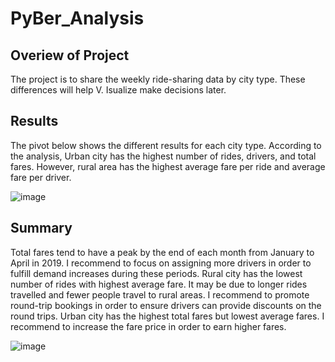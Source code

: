 # PyBer_Analysis
## Overiew of Project
The project is to share the weekly ride-sharing data by city type. These differences will help V. Isualize make decisions later. 

## Results 
The pivot below shows the different results for each city type. According to the analysis, Urban city has the highest number of rides, drivers, and total fares. However, rural area has the highest average fare per ride and average fare per driver. 

![image](https://user-images.githubusercontent.com/107721712/182252486-792cf6af-cb3a-4ef4-a609-c2d20809b89e.png)
## Summary 
Total fares tend to have a peak by the end of each month from January to April in 2019. I recommend to focus on assigning more drivers in order to fulfill demand increases during these periods. Rural city has the lowest number of rides with highest average fare. It may be due to longer rides travelled and fewer people travel to rural areas. I recommend to promote round-trip bookings in order to ensure drivers can provide discounts on the round trips. Urban city has the highest total fares but lowest average fares. I recommend to increase the fare price in order to earn higher fares.  

![image](https://user-images.githubusercontent.com/107721712/182252974-6fb03c9a-2ccd-4936-9e22-48edcd981cb3.png)
